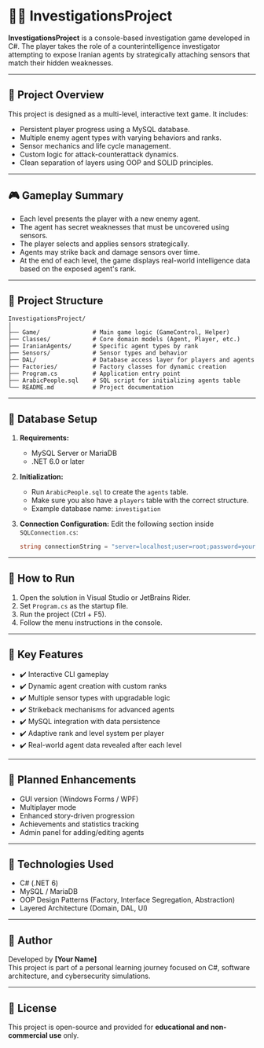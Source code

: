 # 🕵️‍♂️ InvestigationsProject

**InvestigationsProject** is a console-based investigation game developed in C#. The player takes the role of a counterintelligence investigator attempting to expose Iranian agents by strategically attaching sensors that match their hidden weaknesses.

---

## 📌 Project Overview

This project is designed as a multi-level, interactive text game. It includes:

- Persistent player progress using a MySQL database.
- Multiple enemy agent types with varying behaviors and ranks.
- Sensor mechanics and life cycle management.
- Custom logic for attack-counterattack dynamics.
- Clean separation of layers using OOP and SOLID principles.

---

## 🎮 Gameplay Summary

- Each level presents the player with a new enemy agent.
- The agent has secret weaknesses that must be uncovered using sensors.
- The player selects and applies sensors strategically.
- Agents may strike back and damage sensors over time.
- At the end of each level, the game displays real-world intelligence data based on the exposed agent's rank.

---

## 🧱 Project Structure

```
InvestigationsProject/
│
├── Game/               # Main game logic (GameControl, Helper)
├── Classes/            # Core domain models (Agent, Player, etc.)
├── IranianAgents/      # Specific agent types by rank
├── Sensors/            # Sensor types and behavior
├── DAL/                # Database access layer for players and agents
├── Factories/          # Factory classes for dynamic creation
├── Program.cs          # Application entry point
├── ArabicPeople.sql    # SQL script for initializing agents table
└── README.md           # Project documentation
```

---

## 💽 Database Setup

1. **Requirements:**
   - MySQL Server or MariaDB
   - .NET 6.0 or later

2. **Initialization:**
   - Run `ArabicPeople.sql` to create the `agents` table.
   - Make sure you also have a `players` table with the correct structure.
   - Example database name: `investigation`

3. **Connection Configuration:**
   Edit the following section inside `SQLConnection.cs`:

   ```csharp
   string connectionString = "server=localhost;user=root;password=your_password;database=investigation";
   ```

---

## 🏁 How to Run

1. Open the solution in Visual Studio or JetBrains Rider.
2. Set `Program.cs` as the startup file.
3. Run the project (Ctrl + F5).
4. Follow the menu instructions in the console.

---

## 🔧 Key Features

- ✔️ Interactive CLI gameplay
- ✔️ Dynamic agent creation with custom ranks
- ✔️ Multiple sensor types with upgradable logic
- ✔️ Strikeback mechanisms for advanced agents
- ✔️ MySQL integration with data persistence
- ✔️ Adaptive rank and level system per player
- ✔️ Real-world agent data revealed after each level

---

## 🚀 Planned Enhancements

- GUI version (Windows Forms / WPF)
- Multiplayer mode
- Enhanced story-driven progression
- Achievements and statistics tracking
- Admin panel for adding/editing agents

---

## 📖 Technologies Used

- C# (.NET 6)
- MySQL / MariaDB
- OOP Design Patterns (Factory, Interface Segregation, Abstraction)
- Layered Architecture (Domain, DAL, UI)

---

## 👤 Author

Developed by **[Your Name]**  
This project is part of a personal learning journey focused on C#, software architecture, and cybersecurity simulations.

---

## 📄 License

This project is open-source and provided for **educational and non-commercial use** only.
